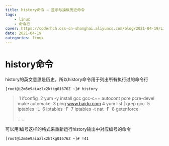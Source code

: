 ```yaml
---
title: history命令 – 显示与操纵历史命令
tags: 
    - linux
    - 命令行
cover: https://coderhch.oss-cn-shanghai.aliyuncs.com/blog/2021-04-19/Linux%E4%B9%8Bhistory%E5%91%BD%E4%BB%A4/1.jpg
date: 2021-04-19
categories: linux
---
```

#	history命令

history的英文意思是历史，所以history命令用于列出所有执行过的命令行

```shell
[root@iZm5e9aiazlx2ktkg01676Z ~]# history 
```

> ​	1  ifconfig
> ​    2  yum -y install gcc gcc-c++ autocont pcre pcre-devel make automake
> ​    3  ping www.baidu.com
> ​    4  yum list | grep gcc
> ​    5  iptables -L
> ​    6  iptables -F
> ​    7  iptables -t nat -F
> ​    8  getenforce 
>
> ......

可以用!编号这样的格式来重新运行history输出中对应编号的命令

```shell
[root@iZm5e9aiazlx2ktkg01676Z ~]# !41
```


